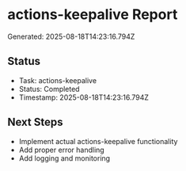 # actions-keepalive Report

Generated: 2025-08-18T14:23:16.794Z

## Status
- Task: actions-keepalive
- Status: Completed
- Timestamp: 2025-08-18T14:23:16.794Z

## Next Steps
- Implement actual actions-keepalive functionality
- Add proper error handling
- Add logging and monitoring
